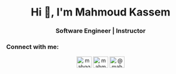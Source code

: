 <h1 align="center">Hi 👋, I'm Mahmoud Kassem</h1>
<h3 align="center">Software Engineer | Instructor</h3>

<!-- BLOG-POST-LIST:END -->
<center>
  <h3 align="left">Connect with me:</h3>
  <p align="center">
    <a href="https://twitter.com/mahqq" target="blank"><img align="center" src="https://raw.githubusercontent.com/rahuldkjain/github-profile-readme-generator/master/src/images/icons/Social/twitter.svg" alt="mahqq" height="30" width="40" /></a>
    <a href="https://linkedin.com/in/mahmoud-kassem" target="blank"><img align="center" src="https://raw.githubusercontent.com/rahuldkjain/github-profile-readme-generator/master/src/images/icons/Social/linked-in-alt.svg" alt="mahmoud-kassem" height="30" width="40" /></a>
    <a href="https://medium.com/@mahmoud-kassem" target="blank"><img align="center" src="https://raw.githubusercontent.com/rahuldkjain/github-profile-readme-generator/master/src/images/icons/Social/medium.svg" alt="@mahmoud-kassem" height="30" width="40" /></a>
  </p>
</center>
